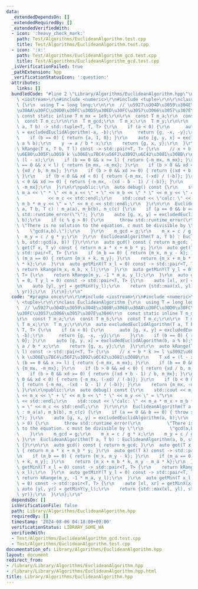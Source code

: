 ```yaml
---
data:
  _extendedDependsOn: []
  _extendedRequiredBy: []
  _extendedVerifiedWith:
  - icon: ':heavy_check_mark:'
    path: Test/Algorithms/EuclideanAlgorithm.test.cpp
    title: Test/Algorithms/EuclideanAlgorithm.test.cpp
  - icon: ':x:'
    path: Test/Algorithms/EuclideanAlgorithm_gcd.test.cpp
    title: Test/Algorithms/EuclideanAlgorithm_gcd.test.cpp
  _isVerificationFailed: true
  _pathExtension: hpp
  _verificationStatusIcon: ':question:'
  attributes:
    links: []
  bundledCode: "#line 2 \"Library/Algorithms/EuclideanAlgorithm.hpp\"\n\r\n#include\
    \ <iostream>\r\n#include <numeric>\r\n#include <tuple>\r\n\r\nclass EuclideanAlgorithm\
    \ {\r\n  using T = long long;\r\n\r\n  // \u5927\u304D\u3059\u304E\u308B\u3068\
    \u30AA\u30FC\u30D0\u30FC\u30D5\u30ED\u30FC\u3057\u3066\u3057\u307E\u3046\r\n \
    \ const static inline T m_mx = 1e9;\r\n\r\n  const T m_a;\r\n  const T m_b;\r\n\
    \  const T m_c;\r\n\r\n  T m_gcd;\r\n  T m_x;\r\n  T m_y;\r\n\r\n  auto excludedEuclidAlgorithm(T\
    \ a, T b) -> std::tuple<T, T, T> {\r\n    if (a < 0) {\r\n      auto [g, x, y]\
    \ = excludedEuclidAlgorithm(-a, -b);\r\n      return {g, -x, -y};\r\n    }\r\n\
    \    if (b == 0) { return {a, 1, 0}; }\r\n    auto [g, y, x] = excludedEuclidAlgorithm(b,\
    \ a % b);\r\n    y -= a / b * x;\r\n    return {g, x, y};\r\n  }\r\n\r\n  auto\
    \ kRange(T x, T b, T l) const -> std::pair<T, T> {\r\n    // x + b * k >= l \u3092\
    \u6E80\u305F\u3059 k \u306E\u7BC4\u56F2\u3092\u6C42\u3081\u308B\r\n    T xd =\
    \ (l - x);\r\n    if (b == 0 && x >= l) { return {-m_mx, m_mx}; }\r\n    if (b\
    \ == 0 && x < l) { return {m_mx, -m_mx}; }\r\n    if (b > 0 && xd < 0) { return\
    \ {xd / b, m_mx}; }\r\n    if (b > 0 && xd >= 0) { return {(xd + b - 1) / b, m_mx};\
    \ }\r\n    if (b < 0 && xd < 0) { return {-m_mx, (-xd) / (-b)}; }\r\n    if (b\
    \ < 0 && xd >= 0) { return {-m_mx, -(xd - b - 1) / (-b)}; }\r\n    return {m_mx,\
    \ -m_mx};\r\n  }\r\n\r\npublic:\r\n  auto debug() const {\r\n    std::cout <<\
    \ m_a << \" * \" << m_x << \" + \" << m_b << \" * \" << m_y << \" = \"\r\n   \
    \           << m_c << std::endl;\r\n    std::cout << \"calc: \" << m_a * m_x +\
    \ m_b * m_y << \" = \" << m_c << std::endl;\r\n  }\r\n\r\n  EuclideanAlgorithm(T\
    \ a, T b, T c) : m_a(a), m_b(b), m_c(c) {\r\n    if (a == 0 && b == 0) { throw\
    \ std::runtime_error(\"\"); }\r\n    auto [g, x, y] = excludedEuclidAlgorithm(a,\
    \ b);\r\n    if (c % g > 0) {\r\n      throw std::runtime_error(\r\n         \
    \ \"There is no solution to the equation. c must be divisible by \"\r\n      \
    \    \"gcd(a,b).\");\r\n    }\r\n    m_gcd = g;\r\n    m_x = c / g * x;\r\n  \
    \  m_y = c / g * y;\r\n  }\r\n  EuclideanAlgorithm(T a, T b) : EuclideanAlgorithm(a,\
    \ b, std::gcd(a, b)) {}\r\n\r\n  auto gcd() const { return m_gcd; }\r\n  auto\
    \ get(T x, T y) const { return m_a * x + m_b * y; }\r\n  auto get(T k) const ->\
    \ std::pair<T, T> {\r\n    if (m_b == 0) { return {m_x, m_y - k}; }\r\n    if\
    \ (m_a == 0) { return {m_x + k, m_y}; }\r\n    return {m_x + m_b * k, m_y - m_a\
    \ * k};\r\n  }\r\n  auto getMinX(T x_l = 0) const -> std::pair<T, T> {\r\n   \
    \ return kRange(m_x, m_b, x_l);\r\n  }\r\n  auto getMinY(T y_l = 0) const -> std::pair<T,\
    \ T> {\r\n    return kRange(m_y, -1 * m_a, y_l);\r\n  }\r\n  auto getMin(T x_l\
    \ = 0, T y_l = 0) const -> std::pair<T, T> {\r\n    auto [xl, xr] = getMinX(x_l);\r\
    \n    auto [yl, yr] = getMinY(y_l);\r\n    return {std::max(xl, yl), std::min(xr,\
    \ yr)};\r\n  }\r\n};\r\n"
  code: "#pragma once\r\n\r\n#include <iostream>\r\n#include <numeric>\r\n#include\
    \ <tuple>\r\n\r\nclass EuclideanAlgorithm {\r\n  using T = long long;\r\n\r\n\
    \  // \u5927\u304D\u3059\u304E\u308B\u3068\u30AA\u30FC\u30D0\u30FC\u30D5\u30ED\
    \u30FC\u3057\u3066\u3057\u307E\u3046\r\n  const static inline T m_mx = 1e9;\r\n\
    \r\n  const T m_a;\r\n  const T m_b;\r\n  const T m_c;\r\n\r\n  T m_gcd;\r\n \
    \ T m_x;\r\n  T m_y;\r\n\r\n  auto excludedEuclidAlgorithm(T a, T b) -> std::tuple<T,\
    \ T, T> {\r\n    if (a < 0) {\r\n      auto [g, x, y] = excludedEuclidAlgorithm(-a,\
    \ -b);\r\n      return {g, -x, -y};\r\n    }\r\n    if (b == 0) { return {a, 1,\
    \ 0}; }\r\n    auto [g, y, x] = excludedEuclidAlgorithm(b, a % b);\r\n    y -=\
    \ a / b * x;\r\n    return {g, x, y};\r\n  }\r\n\r\n  auto kRange(T x, T b, T\
    \ l) const -> std::pair<T, T> {\r\n    // x + b * k >= l \u3092\u6E80\u305F\u3059\
    \ k \u306E\u7BC4\u56F2\u3092\u6C42\u3081\u308B\r\n    T xd = (l - x);\r\n    if\
    \ (b == 0 && x >= l) { return {-m_mx, m_mx}; }\r\n    if (b == 0 && x < l) { return\
    \ {m_mx, -m_mx}; }\r\n    if (b > 0 && xd < 0) { return {xd / b, m_mx}; }\r\n\
    \    if (b > 0 && xd >= 0) { return {(xd + b - 1) / b, m_mx}; }\r\n    if (b <\
    \ 0 && xd < 0) { return {-m_mx, (-xd) / (-b)}; }\r\n    if (b < 0 && xd >= 0)\
    \ { return {-m_mx, -(xd - b - 1) / (-b)}; }\r\n    return {m_mx, -m_mx};\r\n \
    \ }\r\n\r\npublic:\r\n  auto debug() const {\r\n    std::cout << m_a << \" * \"\
    \ << m_x << \" + \" << m_b << \" * \" << m_y << \" = \"\r\n              << m_c\
    \ << std::endl;\r\n    std::cout << \"calc: \" << m_a * m_x + m_b * m_y << \"\
    \ = \" << m_c << std::endl;\r\n  }\r\n\r\n  EuclideanAlgorithm(T a, T b, T c)\
    \ : m_a(a), m_b(b), m_c(c) {\r\n    if (a == 0 && b == 0) { throw std::runtime_error(\"\
    \"); }\r\n    auto [g, x, y] = excludedEuclidAlgorithm(a, b);\r\n    if (c % g\
    \ > 0) {\r\n      throw std::runtime_error(\r\n          \"There is no solution\
    \ to the equation. c must be divisible by \"\r\n          \"gcd(a,b).\");\r\n\
    \    }\r\n    m_gcd = g;\r\n    m_x = c / g * x;\r\n    m_y = c / g * y;\r\n \
    \ }\r\n  EuclideanAlgorithm(T a, T b) : EuclideanAlgorithm(a, b, std::gcd(a, b))\
    \ {}\r\n\r\n  auto gcd() const { return m_gcd; }\r\n  auto get(T x, T y) const\
    \ { return m_a * x + m_b * y; }\r\n  auto get(T k) const -> std::pair<T, T> {\r\
    \n    if (m_b == 0) { return {m_x, m_y - k}; }\r\n    if (m_a == 0) { return {m_x\
    \ + k, m_y}; }\r\n    return {m_x + m_b * k, m_y - m_a * k};\r\n  }\r\n  auto\
    \ getMinX(T x_l = 0) const -> std::pair<T, T> {\r\n    return kRange(m_x, m_b,\
    \ x_l);\r\n  }\r\n  auto getMinY(T y_l = 0) const -> std::pair<T, T> {\r\n   \
    \ return kRange(m_y, -1 * m_a, y_l);\r\n  }\r\n  auto getMin(T x_l = 0, T y_l\
    \ = 0) const -> std::pair<T, T> {\r\n    auto [xl, xr] = getMinX(x_l);\r\n   \
    \ auto [yl, yr] = getMinY(y_l);\r\n    return {std::max(xl, yl), std::min(xr,\
    \ yr)};\r\n  }\r\n};\r\n"
  dependsOn: []
  isVerificationFile: false
  path: Library/Algorithms/EuclideanAlgorithm.hpp
  requiredBy: []
  timestamp: '2024-08-06 04:18:00+09:00'
  verificationStatus: LIBRARY_SOME_WA
  verifiedWith:
  - Test/Algorithms/EuclideanAlgorithm_gcd.test.cpp
  - Test/Algorithms/EuclideanAlgorithm.test.cpp
documentation_of: Library/Algorithms/EuclideanAlgorithm.hpp
layout: document
redirect_from:
- /library/Library/Algorithms/EuclideanAlgorithm.hpp
- /library/Library/Algorithms/EuclideanAlgorithm.hpp.html
title: Library/Algorithms/EuclideanAlgorithm.hpp
---
```

